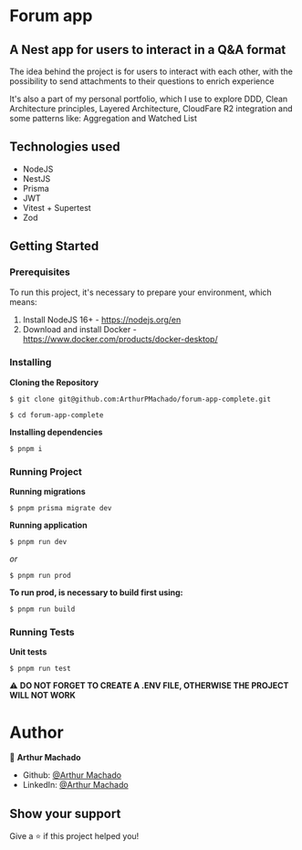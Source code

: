 # Forum app

## A Nest app for users to interact in a Q&A format

The idea behind the project is for users to interact with each other, with the possibility to 
send attachments to their questions to enrich experience

It's also a part of my personal portfolio, which I use to explore DDD, Clean Architecture principles,
Layered Architecture, CloudFare R2 integration and some patterns like: Aggregation and Watched List

## Technologies used

* NodeJS
* NestJS
* Prisma
* JWT
* Vitest + Supertest
* Zod

## Getting Started
### Prerequisites

To run this project, it's necessary to prepare your environment, which means:

1. Install NodeJS 16+ - https://nodejs.org/en
2. Download and install Docker - https://www.docker.com/products/docker-desktop/

### Installing
**Cloning the Repository**
```
$ git clone git@github.com:ArthurPMachado/forum-app-complete.git

$ cd forum-app-complete
```
**Installing dependencies**

```
$ pnpm i
```

### Running Project

**Running migrations**
```
$ pnpm prisma migrate dev
```
**Running application**
```
$ pnpm run dev
```

_or_

```
$ pnpm run prod
```

**To run prod, is necessary to build first using:**

```
$ pnpm run build
```

### Running Tests
**Unit tests**
```
$ pnpm run test
```
⚠️ **DO NOT FORGET TO CREATE A .ENV FILE, OTHERWISE THE PROJECT WILL NOT WORK**

# Author

👤 **Arthur Machado**

- Github: [@Arthur Machado](https://github.com/ArthurPMachado)
- LinkedIn: [@Arthur Machado](https://linkedin.com/in/arthurpmachado)

## Show your support

Give a ⭐️ if this project helped you!
